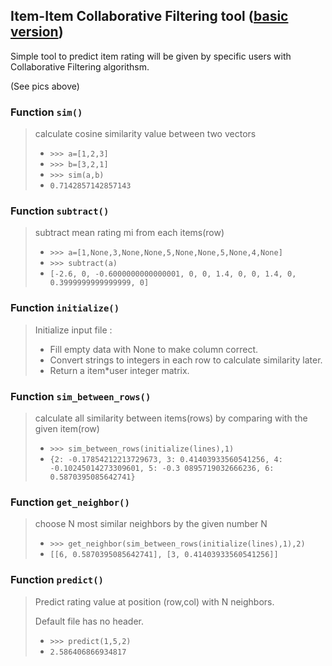 ## Item-Item Collaborative Filtering tool ([basic version](https://github.com/leihao1/soen691/releases))
Simple tool to predict item rating will be given by specific users
with Collaborative Filtering algorithsm.

(See pics above)

### Function `sim()`
>calculate cosine similarity value between two vectors
>
>* `>>> a=[1,2,3]`
>* `>>> b=[3,2,1]`
>* `>>> sim(a,b)`
>* `0.7142857142857143`

### Function `subtract()`

>subtract mean rating mi from each items(row)
>
>* `>>> a=[1,None,3,None,None,5,None,None,5,None,4,None]`
>* `>>> subtract(a)`
>* `[-2.6, 0, -0.6000000000000001, 0, 0, 1.4, 0, 0, 1.4, 0, 0.3999999999999999, 0]`

### Function `initialize()`

>Initialize input file : 
>* Fill empty data with None to make column correct.
>* Convert strings to integers in each row to calculate similarity later.
>* Return a item*user integer matrix.
>

### Function `sim_between_rows()`

>calculate all similarity between items(rows) by comparing with the given item(row)
>
>* `>>> sim_between_rows(initialize(lines),1)`
>* `{2: -0.17854212213729673, 3: 0.41403933560541256, 4: -0.10245014273309601, 5: -0.3
>0895719032666236, 6: 0.5870395085642741}`

### Function `get_neighbor()`

>choose N most similar neighbors by the given number N
>
>* `>>> get_neighbor(sim_between_rows(initialize(lines),1),2)`
>* `[[6, 0.5870395085642741], [3, 0.41403933560541256]]`

### Function `predict()`

>Predict rating value at position (row,col) with N neighbors.
>
>Default file has no header.
>
>* `>>> predict(1,5,2)`
>* `2.586406866934817`



